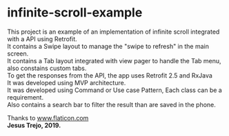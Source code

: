 # infinite-scroll-example
This project is an example of an implementation of infinite scroll integrated with a API using Retrofit. </br>
It contains a Swipe layout to manage the "swipe to refresh" in the main screen.</br>
It contains a Tab layout integrated with view pager to handle the Tab menu, also constains custom tabs.</br>
To get the responses from the API, the app uses Retrofit 2.5 and RxJava</br>
It was developed using MVP architecture.</br>
It was developed using Command or Use case Pattern, Each class can be a requirement.</br>
Also contains a search bar to filter the result than are saved in the phone.</br>

Thanks to www.flaticon.com </br>
<b> Jesus Trejo, 2019.</b>
